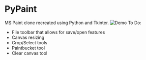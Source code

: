 # PyPaint
MS Paint clone recreated using Python and Tkinter.
![Demo](https://github.com/segao/PyPaint/blob/master/PyPaint%20Demo.gif)
To Do:
- File toolbar that allows for save/open features
- Canvas resizing
- Crop/Select tools
- Paintbucket tool
- Clear canvas tool
